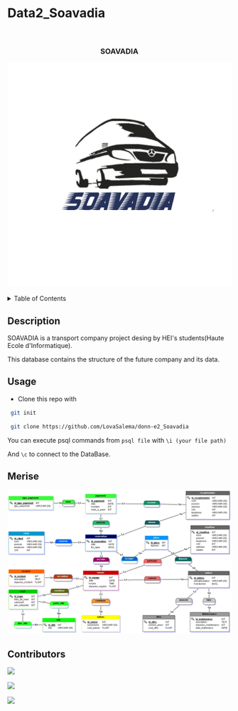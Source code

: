 # Data2_Soavadia

<div id="top"></div>

<br />
<div align="center">

  <h3 align="center">SOAVADIA</h3>


</div>

 ![Soavadia](./logo.jpeg)

 <!-- TABLE OF CONTENTS -->
<details>
  <summary>Table of Contents</summary>
  <ul>
    <li>
        <a href="#Description">Description</a>
    </li>
    <li>
      <a href="#Usage">Usage</a>
    </li>
    <li>
        <a href="#Merise">JMerise</a>
    </li>
    <li>
      <a href="#Contributors">Contributors</a>
    </li>
  </ul>
</details>

## Description

SOAVADIA is a transport company project desing by HEI's students(Haute Ecole d'Informatique). 

This database contains the structure of the future company and its data. 

## Usage

* Clone this repo with 
```sh
 git init
```
```sh
 git clone https://github.com/LovaSalema/donn-e2_Soavadia
```
You can execute psql commands from `psql file` with 
`\i (your file path)`

And `\c` to connect to the DataBase.

## Merise

![Merise](./merise.webp) 

## Contributors

[![](https://github.com/LovaSalema.png?size=50)](https://github.com/LovaSalema)

[![](https://github.com/ManoaRRR.png?size=50)](https://github.com/ManoaRRR)

[![](https://github.com/Tiantsoa79.png?size=50)](https://github.com/Tiantsoa79)